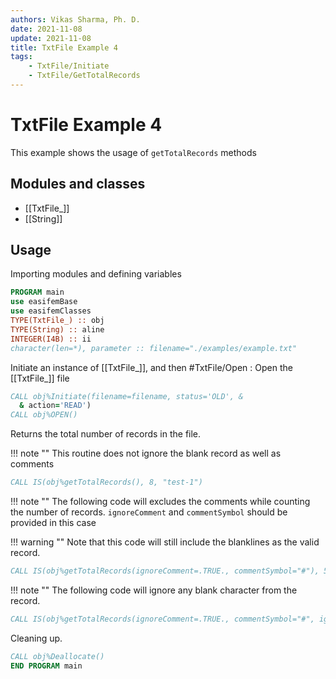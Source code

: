 ```yaml
---
authors: Vikas Sharma, Ph. D.
date: 2021-11-08
update: 2021-11-08
title: TxtFile Example 4
tags:
    - TxtFile/Initiate
    - TxtFile/GetTotalRecords
---
```


# TxtFile Example 4

This example shows the usage of `getTotalRecords` methods


## Modules and classes

- [[TxtFile_]]
- [[String]]

## Usage

Importing modules and defining variables

``` fortran
PROGRAM main
use easifemBase
use easifemClasses
TYPE(TxtFile_) :: obj
TYPE(String) :: aline
INTEGER(I4B) :: ii
character(len=*), parameter :: filename="./examples/example.txt"
```

Initiate an instance of [[TxtFile_]], and then #TxtFile/Open : Open the [[TxtFile_]] file

```fortran
CALL obj%Initiate(filename=filename, status='OLD', &
  & action='READ')
CALL obj%OPEN()
```

Returns the total number of records in the file.

!!! note ""
    This routine does not ignore the blank record as well as comments

```fortran
CALL IS(obj%getTotalRecords(), 8, "test-1")
```

!!! note ""
    The following code will excludes the comments while counting the number of records. `ignoreComment` and `commentSymbol` should be provided in this case

!!! warning ""
    Note that this code will still include the blanklines as the valid record.

```fortran
CALL IS(obj%getTotalRecords(ignoreComment=.TRUE., commentSymbol="#"), 5, "test-2" )
```

!!! note ""
    The following code will ignore any blank character from the record.

```fortran
CALL IS(obj%getTotalRecords(ignoreComment=.TRUE., commentSymbol="#", ignoreBlank=.TRUE.), 4, "test-3" )
```

Cleaning up.

```fortran
CALL obj%Deallocate()
END PROGRAM main
```
